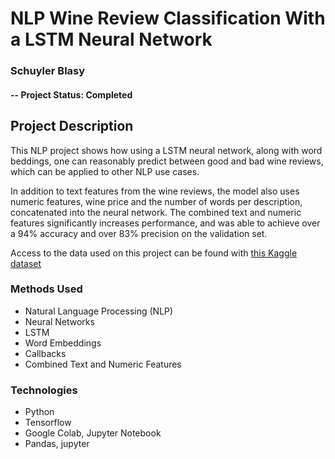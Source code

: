 
# NLP Wine Review Classification With a LSTM Neural Network
### Schuyler Blasy

#### -- Project Status: Completed

## Project Description
This NLP project shows how using a LSTM neural network, along with word beddings, one can reasonably predict between good and bad wine reviews, which can be applied to other NLP use cases. 

In addition to text features from the wine reviews, the model also uses numeric features, wine price and the number of words per description, concatenated into the neural network. The combined text and numeric features significantly increases performance, and was able to achieve over a 94% accuracy and over 83% precision on the validation set.


Access to the data used on this project can be found with [this Kaggle dataset](https://www.kaggle.com/zynicide/wine-reviews)

### Methods Used
* Natural Language Processing (NLP)
* Neural Networks
* LSTM
* Word Embeddings
* Callbacks
* Combined Text and Numeric Features

### Technologies
* Python
* Tensorflow
* Google Colab, Jupyter Notebook
* Pandas, jupyter
